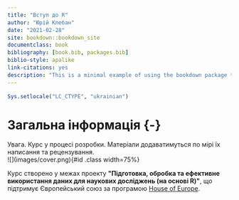```yaml
--- 
title: "Вступ до R"
author: "Юрій Клебан"
date: "2021-02-28"
site: bookdown::bookdown_site
documentclass: book
bibliography: [book.bib, packages.bib]
biblio-style: apalike
link-citations: yes
description: "This is a minimal example of using the bookdown package to write a book. The output format for this example is bookdown::gitbook."
---
```


```r
Sys.setlocale("LC_CTYPE", "ukrainian")
```

# Загальна інформація {-}

<div class="alert-danger text-center">Увага. Курс у процесі розробки. Матеріали додаватимуться по мірі їх написання та рецензування.</div>

<div class="text-center">
![](images/cover.png){#id .class width=75%}
</div>

Курс створено у межах проекту <strong>"Підготовка, обробка та ефективне використання даних для наукових досліджень (на основі R)"</strong>, що підтримує Європейський союз за програмою [House of Europe](https://houseofeurope.org.ua/).
